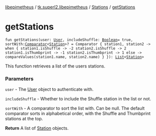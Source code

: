 [libepimetheus](../../index.md) / [tk.superl2.libepimetheus](../index.md) / [Stations](index.md) / [getStations](./get-stations.md)

# getStations

`fun getStations(user: `[`User`](../-user/index.md)`, includeShuffle: `[`Boolean`](https://kotlinlang.org/api/latest/jvm/stdlib/kotlin/-boolean/index.html)` = true, sortWith: `[`Comparator`](https://kotlinlang.org/api/latest/jvm/stdlib/kotlin/-comparator/index.html)`<`[`Station`](../../tk.superl2.libepimetheus.data/-station/index.md)`>? = Comparator { station1, station2 ->
                when {
                    station1.isShuffle -> -2
                    station2.isShuffle -> 2
                    station1.isThumbprint -> -1
                    station2.isThumbprint -> 1
                    else -> compareValues(station1.name, station2.name)
                }
            }): `[`List`](https://kotlinlang.org/api/latest/jvm/stdlib/kotlin.collections/-list/index.html)`<`[`Station`](../../tk.superl2.libepimetheus.data/-station/index.md)`>`

This function retrieves a list of the users stations.

### Parameters

`user` - The [User](../-user/index.md) object to authenticate with.

`includeShuffle` - Whether to include the Shuffle station in the list or not.

`sortWith` - A comparator to sort the list with. Can be null. The default comparator
    sorts in alphabetical order, with the Shuffle and Thumbprint stations at
    the top.

**Return**
A list of [Station](../../tk.superl2.libepimetheus.data/-station/index.md) objects.

